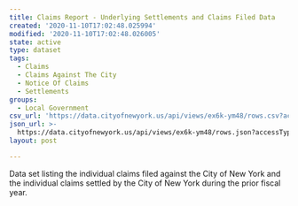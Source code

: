 ```yaml
---
title: Claims Report - Underlying Settlements and Claims Filed Data
created: '2020-11-10T17:02:48.025994'
modified: '2020-11-10T17:02:48.026005'
state: active
type: dataset
tags:
  - Claims
  - Claims Against The City
  - Notice Of Claims
  - Settlements
groups:
  - Local Government
csv_url: 'https://data.cityofnewyork.us/api/views/ex6k-ym48/rows.csv?accessType=DOWNLOAD'
json_url: >-
  https://data.cityofnewyork.us/api/views/ex6k-ym48/rows.json?accessType=DOWNLOAD
layout: post

---
```

Data set listing the individual claims filed against the City of New York and the individual claims settled by the City of New York during the prior fiscal year.
